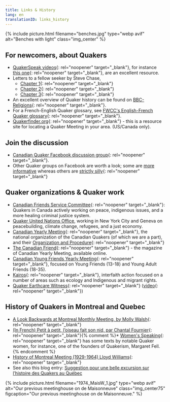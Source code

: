 ```yaml
---
title: Links & History
lang: en
translationID: links_history
---
```

{% include picture.html filename="benches.jpg" type="webp avif" alt="Benches with light" class="img_center" %}

## For newcomers, about Quakers
* [QuakerSpeak videos](https://quakerspeak.com/){: rel="noopener" target="_blank"}, for instance [this one](https://www.youtube.com/watch?time_continue=1&v=I63xA-VZGXw&feature=emb_title){: rel="noopener" target="_blank"}, are an excellent resource.
* Letters to a fellow seeker by Steve Chase, 
  * [Chapter 1](https://drive.google.com/file/d/0B8iS545He0DEcmV2NFhHb1J2ak0/view){: rel="noopener" target="_blank"}
  * [Chapter 2](https://drive.google.com/file/d/0B8iS545He0DEVnRLRWdlM1ZZdFk/view){: rel="noopener" target="_blank"}
  * [Chapter 3](https://drive.google.com/file/d/0B8iS545He0DESzJPMEx0aTlPbEk/view){: rel="noopener" target="_blank"}
* An excellent overview of Quaker history can be found on [BBC-Religions](https://www.bbc.co.uk/religion/religions/christianity/subdivisions/quakers_1.shtml){: rel="noopener" target="_blank"}.
* For a French-English Quaker glossary, see [FWCC's English-French Quaker glossary](https://glossary.summerhays.net){: rel="noopener" target="_blank"}.
* [Quakerfinder.org](http://www.quakerfinder.org){: rel="noopener" target="_blank"} - this is a resource site for locating a Quaker Meeting in your area. (US/Canada only).

## Join the discussion
* [Canadian Quaker Facebook discussion group](https://www.facebook.com/groups/532516183429702/){: rel="noopener" target="_blank"}. 
* Other Quaker groups on Facebook are worth a look; some are [more informative](https://www.facebook.com/groups/2207263944/) whereas others are [strictly silly](https://www.facebook.com/groups/assbadfriends/){: rel="noopener" target="_blank"}

## Quaker organizations & Quaker work
* [Canadian Friends Service Committee](https://quakerservice.ca){: rel="noopener" target="_blank"}: Quakers in Canada actively working on peace, indigenous issues, and a more healing criminal justice system.
* [Quaker United Nations Office](https://quno.org/), working in New York City and Geneva on peacebuilding, climate change, refugees, and a just economy.
* [Canadian Yearly Meeting](https://www.quaker.ca){: rel="noopener" target="_blank"}, the national organization of the Canadian Quakers (of which we are a part), and their [Organization and Procedure](https://quaker.ca/resources/organization-and-procedure/){: rel="noopener" target="_blank"} 
* [The Canadian Friend](https://quaker.ca/resources/the-canadian-friend/){: rel="noopener" target="_blank"} - the magazine of Canadian Yearly Meeting, available online. 
* [Canadian Young Friends Yearly Meeting](http://yf.quaker.ca){: rel="noopener" target="_blank"}, focused on Young Friends (13-18) and Young Adult Friends (18-35). 
* [Kairos](https://www.kairoscanada.org/){: rel="noopener" target="_blank"}, interfaith action focused on a number of areas such as ecology and Indigenous and migrant rights. 
* [Quaker Earthcare Witness](https://www.quakerearthcare.org/){: rel="noopener" target="_blank"} ([video](https://www.youtube.com/watch?v=5GBZUEeX1M0){: rel="noopener" target="_blank"})

## History of Quakers in Montreal and Quebec
* [A Look Backwards at Montreal Monthly Meeting, by Molly Walsh](/assets/PDF/MMM-History-CF.V100.05.13-14.pdf){: rel="noopener" target="_blank"}
* [(In French) Petit à petit, l’oiseau fait son nid, par Chantal Fournier](/assets/PDF/MMM-History-CF.V100.05.15.pdf){: rel="noopener" target="_blank"}{% comment %}* [Women's Speaking](http://www.qhpress.org/texts/fell.html){: rel="noopener" target="_blank"} has some texts by notable Quaker women, for instance, one of the founders of Quakerism, Margaret Fell.{% endcomment %}
* [History of Montreal Meeting (1929-1964) Lloyd Williams](/assets/PDF/MMM_history-Lloyd-Williams.pdf){: rel="noopener" target="_blank"}
* See also this blog entry: [Suggestion pour une belle excursion sur l’histoire des Quakers au Québec](/2021/06/26/farnham-trip)

{% include picture.html filename="1974_MaisW_1.jpg" type="webp avif" alt="Our previous meetinghouse on de Maisonneuve" class="img_center75" figcaption="Our previous meetinghouse on de Maisonneuve." %}
